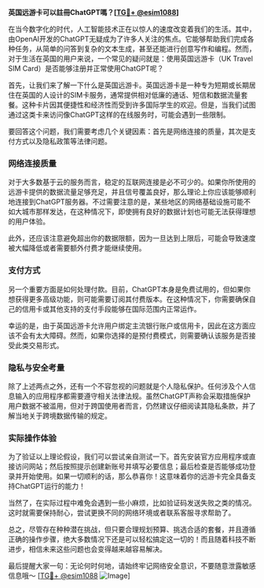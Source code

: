 **英国远游卡可以註冊ChatGPT嗎？[[TG💪+ @esim1088](https://t.me/s/esim1088)]**

在当今数字化的时代，人工智能技术正在以惊人的速度改变着我们的生活。其中，由OpenAI开发的ChatGPT无疑成为了许多人关注的焦点。它能够帮助我们完成各种任务，从简单的问答到复杂的文本生成，甚至还能进行创意写作和编程。然而，对于生活在英国的用户来说，一个常见的疑问就是：使用英国远游卡（UK Travel SIM Card）是否能够注册并正常使用ChatGPT呢？

首先，让我们来了解一下什么是英国远游卡。英国远游卡是一种专为短期或长期居住在英国的人设计的SIM卡服务，通常提供相对低廉的通话、短信和数据流量套餐。这种卡片因其便捷性和经济性而受到许多国际学生的欢迎。但是，当我们试图通过这类卡来访问像ChatGPT这样的在线服务时，可能会遇到一些限制。

要回答这个问题，我们需要考虑几个关键因素：首先是网络连接的质量，其次是支付方式以及隐私政策等法律问题。

### 网络连接质量

对于大多数基于云的服务而言，稳定的互联网连接是必不可少的。如果你所使用的远游卡提供的数据流量足够充足，并且信号覆盖良好，那么理论上你应该能够顺利地连接到ChatGPT服务器。不过需要注意的是，某些地区的网络基础设施可能不如大城市那样发达，在这种情况下，即使拥有良好的数据计划也可能无法获得理想的用户体验。

此外，还应该注意避免超出你的数据限额，因为一旦达到上限后，可能会导致速度被大幅降低或者需要额外付费才能继续使用。

### 支付方式

另一个重要方面是如何处理付款。目前，ChatGPT本身是免费试用的，但如果你想获得更多高级功能，则可能需要订阅其付费版本。在这种情况下，你需要确保自己的信用卡或其他支持的支付手段能够在国际范围内正常运作。

幸运的是，由于英国远游卡允许用户绑定主流银行账户或信用卡，因此在这方面应该不会有太大障碍。然而，如果你选择的是预付费模式，则需要确认该服务是否接受此类交易形式。

### 隐私与安全考量

除了上述两点之外，还有一个不容忽视的问题就是个人隐私保护。任何涉及个人信息输入的应用程序都需要遵守相关法律法规。虽然ChatGPT声称会采取措施保护用户数据不被滥用，但对于跨国使用者而言，仍然建议仔细阅读其隐私条款，并了解当地关于跨境数据传输的规定。

### 实际操作体验

为了验证以上理论假设，我们可以尝试亲自测试一下。首先安装官方应用程序或直接访问网站；然后按照提示创建新账号并填写必要信息；最后检查是否能够成功登录并开始使用。如果一切顺利的话，那么恭喜你！这意味着你的远游卡完全具备支持ChatGPT运行的能力！

当然了，在实际过程中难免会遇到一些小麻烦，比如验证码发送失败之类的情况。这时就需要保持耐心，尝试更换不同的网络环境或者联系客服寻求帮助了。

总之，尽管存在种种潜在挑战，但只要合理规划预算、挑选合适的套餐，并且遵循正确的操作步骤，绝大多数情况下还是可以轻松搞定这一切的！而且随着科技不断进步，相信未来这些问题也会变得越来越容易解决。

最后提醒大家一句：无论何时何地，请始终牢记网络安全意识，不要随意泄露敏感信息哦～ [[TG💪+ @esim1088](https://t.me/s/esim1088) ![Image](https://i.postimg.cc/4NQfJmqS/Snipaste-2025-05-13-00-14-12.png)]